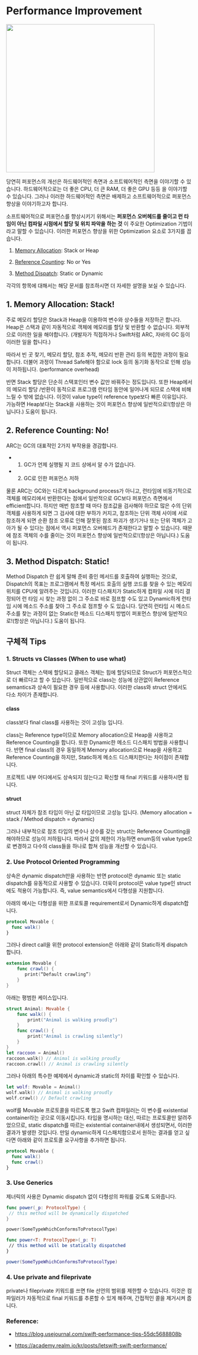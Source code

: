 # Performance Improvement

<img src="https://cdn-images-1.medium.com/max/1600/1*FhpnyHS2oSfqijAz0jR4Lg.jpeg" width = 400>

당연히 퍼포먼스의 개선은 하드웨어적인 측면과 소프트웨어적인 측면을 이야기할 수 있습니다. 하드웨어적으로는 더 좋은 CPU, 더 큰 RAM, 더 좋은 GPU 등등 을 이야기할 수 있습니다. 그러나 이러한 하드웨어적인 측면은 배제하고 소프트웨어적으로 퍼포먼스 향상을 이야기하고자 합니다.

소프트웨어적으로 퍼포먼스를 향상시키기 위해서는 **퍼포먼스 오버헤드를 줄이고 런 타임이 아닌 컴파일 시점에서 할당 및 위치 파악을 하는 것** 이 주요한 Optimization 기법이라고 말할 수 있습니다. 이러한 퍼포먼스 향상을 위한 Optimization 요소로 3가지를 꼽습니다.

1. [Memory Allocation](./allocation.md): Stack or Heap

2. [Reference Counting](./arc.md): No or Yes

3. [Method Dispatch](./method_dispatch.md): Static or Dynamic

각각의 항목에 대해서는 해당 문서를 참조하시면 더 자세한 설명을 보실 수 있습니다.


## 1. Memory Allocation: Stack!

주로 메모리 할당은 Stack과 Heap을 이용하여 변수와 상수들을 저장하곤 합니다. Heap은 스택과 같이 자동적으로 객체에 메모리를 할당 및 반환할 수 없습니다. 외부적으로 이러한 일을 해야합니다. (개발자가 직접하거나 Swift처럼 ARC, 자바의 GC 등이 이러한 일을 합니다.)

따라서 빈 곳 찾기, 메모리 할당, 참조 추적, 메모리 반환 관리 등의 복잡한 과정이 필요합니다. 더불어 과정이 Thread Safe해야 함으로 lock 등의 동기화 동작으로 인해 성능이 저하됩니다. (performance overhead)

반면 Stack 할당은 단순히 스택포인터 변수 값만 바꿔주는 정도입니다. 또한 Heap에서의 메모리 할당 /반환이 동적으로 프로그램 런타임 동안에 일어나게 되므로 스택에 비해 느릴 수 밖에 없습니다. 이것이 value type이 reference type보다 빠른 이유입니다. 가능하면 Heap보다는 Stack을 사용하는 것이 퍼포먼스 향상에 일반적으로!(항상은 아닙니다.) 도움이 됩니다.

## 2. Reference Counting: No!

ARC는 GC의 대표적인 2가지 부작용을 경감합니다.

-  1. GC가 언제 실행될 지 코드 상에서 알 수가 없습니다.

-  2. GC로 인한 퍼포먼스 저하  

물론 ARC는 GC와는 다르게 background process가 아니고, 런타임에 비동기적으로 객체를 메모리에서 반환한다는 점에서 일반적으로 GC보다 퍼포먼스 측면에서 efficient합니다. 하지만 매번 참조할 때 마다 참조값을 검사해야 하므로 많은 수의 단위 객체를 사용하게 되면 그 검사에 대한 부하가 커지고, 참조하는 단위 객체 사이에 서로 참조하게 되면 순환 참조 오류로 인해 잘못된 참조 파괴가 생기거나 또는 단위 객체가 고아가 될 수 있다는 점에서 역시 퍼포먼스 오버헤드가 존재한다고 말할 수 있습니다. 때문에 참조 객체의 수를 줄이는 것이 퍼포먼스 향상에 일반적으로!(항상은 아닙니다.) 도움이 됩니다.

## 3. Method Dispatch: Static!

Method Dispatch 란 쉽게 말해 준비 중인 메서드를 호출하여 실행하는 것으로, Dispatch의 목표는 프로그램에서 특정 메서드 호출의 실행 코드를 찾을 수 있는 메모리 위치를 CPU에 알려주는 것입니다. 이러한 디스패치가 Static하게 컴파일 시에 미리 결정되어 런 타임 시 찾는 과정 없이 그 주소로 바로 점프할 수도 있고 Dynamic하게 런타임 시에 메소드 주소를 찾아 그 주소로 점프할 수 도 있습니다. 당연히 런타임 시 메소드 주소를 찾는 과정이 없는 Static한 메소드 디스패치 방법이 퍼포먼스 향상에 일반적으로!(항상은 아닙니다.) 도움이 됩니다.

## 구체적 Tips

### 1. Structs vs Classes (When to use what)

Struct 객체는 스택에 할당되고 클래스 객체는 힙에 할당되므로 Struct가 퍼포먼스적으로 더 빠르다고 할 수 있습니다. 일반적으로 class는 성능에 상관없이 Reference semantics과 상속이 필요한 경우 등에 사용합니다. 이러한 class와 struct 안에서도 다소 차이가 존재합니다.

#### class

class보다 final class를 사용하는 것이 고성능 입니다.

class는 Reference type이므로 Memory allocation으로 Heap을 사용하고 Reference Counting을 합니다. 또한 Dynamic한 메소드 디스패치 방법을 사용합니다. 반면 final class의 경우 동일하게 Memory allocation으로 Heap을 사용하고 Reference Counting을 하지만, Static하게 메소드 디스패치한다는 차이점이 존재합니다.

프로젝트 내부 어디에서도 상속되지 않는다고 확신할 때 final 키워드를 사용하시면 됩니다.

#### struct

struct 자체가 참조 타입이 아닌 값 타입이므로 고성능 입니다.
(Memory allocation = stack / Method dispatch = dynamic)

그러나 내부적으로 참조 타입의 변수나 상수를 갖는 struct는 Reference Counting을 해야하므로 성능이 저하됩니다. 따라서 값의 제한이 가능하면 enum등의 value type으로 변경하고 다수의 class들을 하나로 합쳐 성능을 개선할 수 있습니다.

### 2. Use Protocol Oriented Programming

상속은 dynamic dispatch만을 사용하는 반면 protocol은 dynamic 또는 static dispatch를 유동적으로 사용할 수 있습니다. 더욱이 protocol은 value type인 struct에도 적용이 가능합니다. 즉, value semantics에서 다형성을 지원합니다.

아래의 예시는 다형성을 위한 프로토콜 requirement로서 Dynamic하게 dispatch합니다.

```swift
protocol Movable {
  func walk()
}
```

그러나 direct call을 위한 protocol extension은 아래와 같이 Static하게 dispatch 합니다.

```swift
extension Movable {
    func crawl() {
       print(“Default crawling”)
    }
}
```

아래는 평범한 케이스입니다.


```swift
struct Animal: Movable {
    func walk() {
        print("Animal is walking proudly")
    }
    func crawl() {
        print("Animal is crawling silently")
    }
}
let raccoon = Animal()
raccoon.walk() // Animal is walking proudly
raccoon.crawl() // Animal is crawling silently
```

그러나 아래의 특수한 예제에서 dynamic과 static의 차이를 확인할 수 있습니다.

```swift
let wolf: Movable = Animal()
wolf.walk() // Animal is walking proudly
wolf.crawl() // Default crawling
```

wolf를 Movable 프로토콜을 따르도록 했고 Swift 컴파일러는 이 변수를 existential container라는 곳으로 이동시킵니다. 타입을 명시하는 대신, 따르는 프로토콜만 알려주었으므로, static dispatch를 따르는 existential container내에서 생성되면서, 이러한 결과가 발생한 것입니다.  만일 dynamic하게 디스패치함으로서 원하는 결과를 얻고 싶다면 아래와 같이 프로토콜 요구사항을 추가하면 됩니다.

```swift
protocol Movable {
  func walk()
  func crawl()
}
```

### 3. Use Generics

제너릭의 사용은 Dynamic dispatch 없이 다형성의 파워를 갖도록 도와줍니다.

```swift
func power(_p: ProtocolType) {
 // this method will be dynamically dispatched
}

power(SomeTypeWhichConformsToProtocolType)

func power<T: ProtocolType>(_p: T)
 // this method will be statically dispatched
}

power(SomeTypeWhichConformsToProtocolType)
```

### 4. Use private and fileprivate

private나 fileprivate 키워드를 쓰면 file 선언의 범위를 제한할 수 있습니다. 이것은 컴파일러가 자동적으로 final 키워드를 추론할 수 있게 해주며, 간접적인 콜을 제거시켜 줍니다.

### Reference:

  - https://blog.usejournal.com/swift-performance-tips-55dc5688808b

- https://academy.realm.io/kr/posts/letswift-swift-performance/
